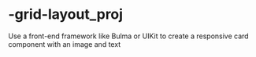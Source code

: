 # -grid-layout_proj
 Use a front-end framework like Bulma  or UIKit to create a responsive card  component with an image and text
